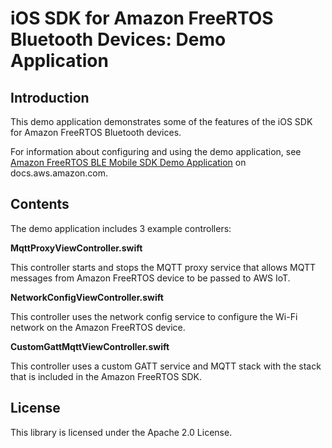 # iOS SDK for Amazon FreeRTOS Bluetooth Devices: Demo Application

## Introduction

This demo application demonstrates some of the features of the iOS SDK for Amazon FreeRTOS Bluetooth devices.

For information about configuring and using the demo application, see [Amazon FreeRTOS BLE Mobile SDK Demo Application](https://docs.aws.amazon.com/freertos/latest/userguide/ble-demo.html#ble-sdk-app) on docs.aws.amazon.com.

## Contents

The demo application includes 3 example controllers:

**MqttProxyViewController.swift**

This controller starts and stops the MQTT proxy service that allows MQTT messages from Amazon FreeRTOS device to be passed to AWS IoT.

**NetworkConfigViewController.swift**

This controller uses the network config service to configure the Wi-Fi network on the Amazon FreeRTOS device.

**CustomGattMqttViewController.swift**

This controller uses a custom GATT service and MQTT stack with the stack that is included in the Amazon FreeRTOS SDK.

## License

This library is licensed under the Apache 2.0 License. 
